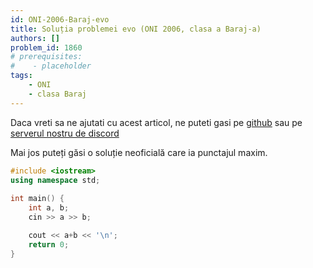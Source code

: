 ```yaml
---
id: ONI-2006-Baraj-evo
title: Soluția problemei evo (ONI 2006, clasa a Baraj-a)
authors: []
problem_id: 1860
# prerequisites:
#    - placeholder
tags:
    - ONI
    - clasa Baraj
---
```


Daca vreti sa ne ajutati cu acest articol, ne puteti gasi pe [github](https://github.com/roalgo-discord/arhiva-educationala) sau pe [serverul nostru de discord](https://discord.gg/vdDRSmg3fC)

Mai jos puteți găsi o soluție neoficială care ia punctajul maxim.

```cpp
#include <iostream>
using namespace std;
 
int main() {
    int a, b;
    cin >> a >> b;

    cout << a+b << '\n';
    return 0;
}
